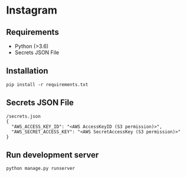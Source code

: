 # Instagram

## Requirements

- Python (>3.6)
- Secrets JSON File

## Installation

```
pip install -r requirements.txt
```

## Secrets JSON File

```
/secrets.json
{
  "AWS_ACCESS_KEY_ID": "<AWS AccessKeyID (S3 permission)>",
  "AWS_SECRET_ACCESS_KEY": "<AWS SecretAccessKey (S3 permission)>"
}
```

## Run development server

```
python manage.py runserver
```